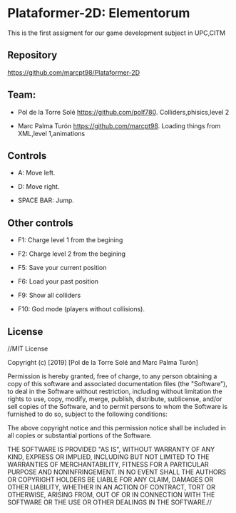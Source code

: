 # Plataformer-2D: Elementorum 
This is the first assigment for our game development subject in UPC,CITM

## Repository
https://github.com/marcpt98/Plataformer-2D

## Team:
- Pol de la Torre Solé https://github.com/polf780.
  Colliders,phisics,level 2

- Marc Palma Turón https://github.com/marcpt98.
  Loading things from XML,level 1,animations

## Controls 

- A: Move left.

- D: Move right.

- SPACE BAR: Jump.

## Other controls
- F1: Charge level 1 from the begining

- F2: Charge level 2 from the begining

- F5: Save your current position

- F6: Load your past position

- F9: Show all colliders

- F10: God mode (players without collisions).
  
## License
//MIT License

Copyright (c) [2019] [Pol de la Torre Solé and Marc Palma Turón]

Permission is hereby granted, free of charge, to any person obtaining a copy of this software and associated documentation files (the "Software"), to deal in the Software without restriction, including without limitation the rights to use, copy, modify, merge, publish, distribute, sublicense, and/or sell copies of the Software, and to permit persons to whom the Software is furnished to do so, subject to the following conditions:

The above copyright notice and this permission notice shall be included in all copies or substantial portions of the Software.

THE SOFTWARE IS PROVIDED "AS IS", WITHOUT WARRANTY OF ANY KIND, EXPRESS OR IMPLIED, INCLUDING BUT NOT LIMITED TO THE WARRANTIES OF MERCHANTABILITY, FITNESS FOR A PARTICULAR PURPOSE AND NONINFRINGEMENT. IN NO EVENT SHALL THE AUTHORS OR COPYRIGHT HOLDERS BE LIABLE FOR ANY CLAIM, DAMAGES OR OTHER LIABILITY, WHETHER IN AN ACTION OF CONTRACT, TORT OR OTHERWISE, ARISING FROM, OUT OF OR IN CONNECTION WITH THE SOFTWARE OR THE USE OR OTHER DEALINGS IN THE SOFTWARE.//
